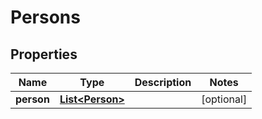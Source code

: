 
# Persons

## Properties
Name | Type | Description | Notes
------------ | ------------- | ------------- | -------------
**person** | [**List&lt;Person&gt;**](Person.md) |  |  [optional]




